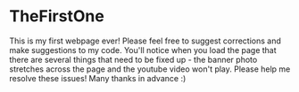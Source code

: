 # TheFirstOne
This is my first webpage ever! 
Please feel free to suggest corrections and make suggestions to my code. You'll notice when you load the page that there are several things that need to be fixed up - the banner photo stretches across the page and the youtube video won't play. Please help me resolve these issues! Many thanks in advance :)
